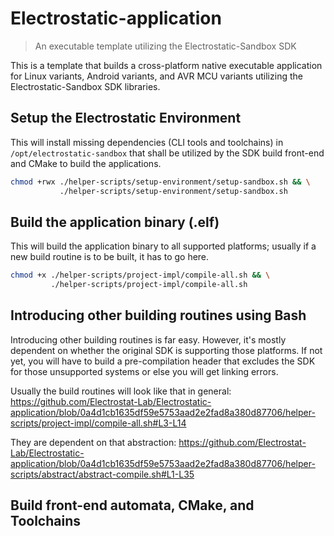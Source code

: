 # Electrostatic-application
> An executable template utilizing the Electrostatic-Sandbox SDK

This is a template that builds a cross-platform native executable application for Linux variants, Android variants, and AVR MCU variants utilizing the Electrostatic-Sandbox SDK libraries.

## Setup the Electrostatic Environment
This will install missing dependencies (CLI tools and toolchains) in `/opt/electrostatic-sandbox` that shall be utilized by the SDK build front-end and CMake to build the applications.

```bash
chmod +rwx ./helper-scripts/setup-environment/setup-sandbox.sh && \
           ./helper-scripts/setup-environment/setup-sandbox.sh
```

## Build the application binary (.elf)
This will build the application binary to all supported platforms; usually if a new build routine is to be built, it has to go here.

```bash
chmod +x ./helper-scripts/project-impl/compile-all.sh && \
         ./helper-scripts/project-impl/compile-all.sh 
```

## Introducing other building routines using Bash
Introducing other building routines is far easy. However, it's mostly dependent on whether the original SDK is supporting those platforms. If not yet, you will have to build a pre-compilation header that excludes the SDK for those unsupported systems or else you will get linking errors.

Usually the build routines will look like that in general:
https://github.com/Electrostat-Lab/Electrostatic-application/blob/0a4d1cb1635df59e5753aad2e2fad8a380d87706/helper-scripts/project-impl/compile-all.sh#L3-L14

They are dependent on that abstraction: 
https://github.com/Electrostat-Lab/Electrostatic-application/blob/0a4d1cb1635df59e5753aad2e2fad8a380d87706/helper-scripts/abstract/abstract-compile.sh#L1-L35

## Build front-end automata, CMake, and Toolchains
